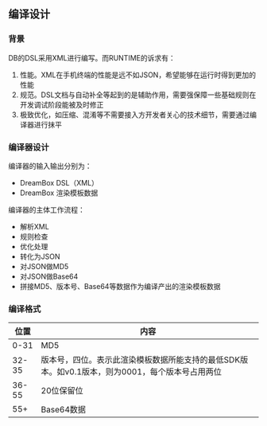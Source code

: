 ## 编译设计

### 背景

DB的DSL采用XML进行编写。而RUNTIME的诉求有：
1. 性能。XML在手机终端的性能是远不如JSON，希望能够在运行时得到更加的性能
2. 规范。DSL文档与自动补全等起到的是辅助作用，需要强保障一些基础规则在开发调试阶段能被及时修正
3. 极致优化，如压缩、混淆等不需要接入方开发者关心的技术细节，需要通过编译器进行抹平

### 编译器设计

编译器的输入输出分别为：
- DreamBox DSL（XML）
- DreamBox 渲染模板数据

编译器的主体工作流程：
- 解析XML
- 规则检查
- 优化处理
- 转化为JSON
- 对JSON做MD5
- 对JSON做Base64
- 拼接MD5、版本号、Base64等数据作为编译产出的渲染模板数据

### 编译格式

|位置|内容|
|-|-|
|0-31|MD5|
|32-35|版本号，四位。表示此渲染模板数据所能支持的最低SDK版本。如v0.1版本，则为0001，每个版本号占用两位|
|36-55|20位保留位|
|55+|Base64数据|

